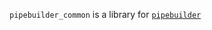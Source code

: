 `pipebuilder_common` is a library for [`pipebuilder`]

[`pipebuilder`]: https://github.com/pipebase/pipebuilder